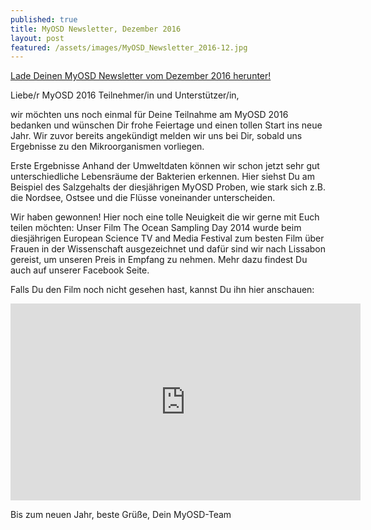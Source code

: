 ```yaml
---
published: true
title: MyOSD Newsletter, Dezember 2016
layout: post
featured: /assets/images/MyOSD_Newsletter_2016-12.jpg
---
```

[Lade Deinen MyOSD Newsletter vom Dezember 2016 herunter!](https://owncloud.mpi-bremen.de/index.php/s/N5R89xmX9i93hro)

Liebe/r MyOSD 2016 Teilnehmer/in und Unterstützer/in,

wir möchten uns noch einmal für Deine Teilnahme am MyOSD 2016 bedanken und wünschen Dir frohe Feiertage und einen tollen Start ins neue Jahr. Wir zuvor bereits angekündigt melden wir uns bei Dir, sobald uns Ergebnisse zu den Mikroorganismen vorliegen.

Erste Ergebnisse
Anhand der Umweltdaten können wir schon jetzt sehr gut unterschiedliche Lebensräume der Bakterien erkennen. Hier siehst Du am Beispiel des Salzgehalts der diesjährigen MyOSD Proben, wie stark sich z.B. die Nordsee, Ostsee und die Flüsse voneinander unterscheiden.

Wir haben gewonnen!
Hier noch eine tolle Neuigkeit die wir gerne mit Euch teilen möchten:
Unser Film The Ocean Sampling Day 2014 wurde beim diesjährigen European Science TV and Media Festival zum besten Film über Frauen in der Wissenschaft ausgezeichnet und dafür sind wir nach Lissabon gereist, um unseren Preis in Empfang zu nehmen. Mehr dazu findest Du auch auf unserer Facebook Seite.

Falls Du den Film noch nicht gesehen hast, kannst Du ihn hier anschauen:
<iframe width="560" height="315" src="https://www.youtube.com/embed/IWORZO9y0AI" frameborder="0" allowfullscreen></iframe>

Bis zum neuen Jahr,
beste Grüße,
Dein MyOSD-Team
